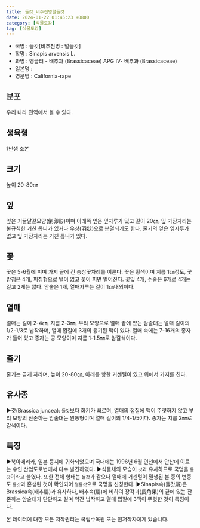 ```yaml
---
title: 들갓_비추천명털들갓
date: 2024-01-22 01:45:23 +0800
category: [식물도감]
tag: [식물도감]
---
```




- 국명 : 들갓[비추천명 : 털들갓]
- 학명 : Sinapis arvensis L.
- 과명 : 앵글러 - 배추과 (Brassicaceae) APG Ⅳ- 배추과 (Brassicaceae)
- 일본명 : 
- 영문명 : California-rape


## 분포
우리 나라 전역에서 볼 수 있다.
## 생육형
1년생 초본
## 크기
높이 20-80㎝
## 잎
잎은 거꿀달걀모양(倒卵形)이며 아래쪽 잎은 잎자루가 있고 길이 20㎝, 잎 가장자리는 불규칙한 거친 톱니가 있거나 우상(羽狀)으로 분열되기도 한다. 줄기의 잎은 잎자루가 없고 잎 가장자리는 거친 톱니가 있다.
## 꽃
꽃은 5-6월에 피며 가지 끝에 긴 총상꽃차례를 이룬다. 꽃은 황색이며 지름 1㎝정도, 꽃받침은 4개, 피침형으로 털이 없고 꽃이 피면 벌어진다. 꽃잎 4개, 수술은 6개로 4개는 길고 2개는 짧다. 암술은 1개, 열매자루는 길이 1㎝내외이다.
## 열매
열매는 길이 2-4㎝, 지름 2-3㎜, 부리 모양으로 열매 끝에 있는 암술대는 열매 길이의 1/2-1/3로 납작하며, 열매 껍질에 3개의 융기된 맥이 있다. 열매 속에는 7-16개의 종자가 들어 있고 종자는 공 모양이며 지름 1-1.5㎜로 암갈색이다.
## 줄기
줄기는 곧게 자라며, 높이 20-80㎝, 아래를 향한 거센털이 있고 위에서 가지를 친다.
## 유사종
▶갓(Brassica juncea): `들갓`보다 화기가 빠르며, 열매의 껍질에 맥이 뚜렷하지 않고 부리 모양의 잔존하는 암술대는 원통형이며 열매 길이의 1/4-1/5이다. 종자는 지름 2㎜로 갈색이다.
## 특징
▶북아메리카, 일본 등지에 귀화되었으며 국내에는 1996년 6월 인천에서 안산에 이르는 수인 산업도로변에서 다수 발견하였다.▶식물체의 모습이 `갓`과 유사하므로 국명을 `들갓`이라고 불였다. 또한 전체 형태는 `들갓`과 같으나 열매에 거센털이 밀생된 본 종의 변종도 `들갓`과 혼생된 것이 확인되어 `털들갓`으로 국명을 신칭한다.▶Sinapis속(들갓屬)은 Brassica속(배추屬)과 유사하나, 배추속(屬)에 비하여 장각과(長角果)의 끝에 있는 잔존하는 암술대가 단단하고 길며 약간 납작하고 열매 껍질에 3맥이 뚜렷한 것이 특징이다.






본 데이터에 대한 모든 저작권리는 국립수목원 또는 원저작자에게 있습니다.
